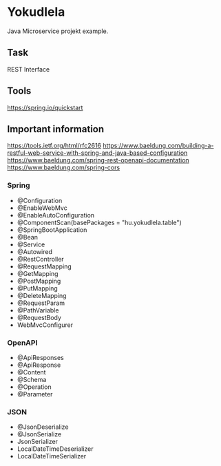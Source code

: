 # Yokudlela
Java Microservice projekt example.

## Task
REST Interface

## Tools
https://spring.io/quickstart

## Important information
https://tools.ietf.org/html/rfc2616
https://www.baeldung.com/building-a-restful-web-service-with-spring-and-java-based-configuration
https://www.baeldung.com/spring-rest-openapi-documentation
https://www.baeldung.com/spring-cors


### Spring
- @Configuration
- @EnableWebMvc
- @EnableAutoConfiguration
- @ComponentScan(basePackages = "hu.yokudlela.table")
- @SpringBootApplication
- @Bean
- @Service
- @Autowired
- @RestController
- @RequestMapping
- @GetMapping
- @PostMapping
- @PutMapping
- @DeleteMapping
- @RequestParam
- @PathVariable
- @RequestBody
- WebMvcConfigurer

### OpenAPI
- @ApiResponses
- @ApiResponse
- @Content
- @Schema
- @Operation
- @Parameter

### JSON
- @JsonDeserialize
- @JsonSerialize
- JsonSerializer    
- LocalDateTimeDeserializer
- LocalDateTimeSerializer    
